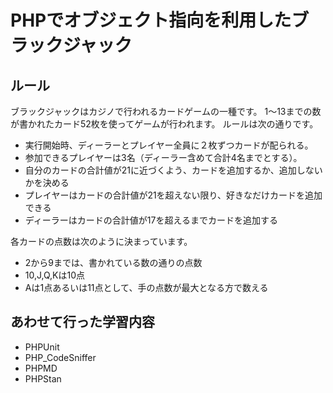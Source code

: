 # PHPでオブジェクト指向を利用したブラックジャック
## ルール

ブラックジャックはカジノで行われるカードゲームの一種です。
1〜13までの数が書かれたカード52枚を使ってゲームが行われます。
ルールは次の通りです。

- 実行開始時、ディーラーとプレイヤー全員に２枚ずつカードが配られる。
- 参加できるプレイヤーは3名（ディーラー含めて合計4名までとする）。
- 自分のカードの合計値が21に近づくよう、カードを追加するか、追加しないかを決める
- プレイヤーはカードの合計値が21を超えない限り、好きなだけカードを追加できる
- ディーラーはカードの合計値が17を超えるまでカードを追加する

各カードの点数は次のように決まっています。
- 2から9までは、書かれている数の通りの点数
- 10,J,Q,Kは10点
- Aは1点あるいは11点として、手の点数が最大となる方で数える

## あわせて行った学習内容
- PHPUnit
- PHP_CodeSniffer
- PHPMD
- PHPStan
